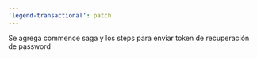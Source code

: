 ```yaml
---
'legend-transactional': patch
---
```


Se agrega commence saga y los steps para enviar token de recuperación de password
